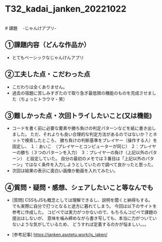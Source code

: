 # T32_kadai_janken_20221022
<br>
# 課題　 -じゃんけアプリ-

## ①課題内容（どんな作品か）
- とてもベーシックなじゃんけんアプリ

## ②工夫した点・こだわった点
- こだわりは全くありません。<br>
- 過去の宿題に苦しみすぎたので取り急ぎ最低限の機能のものを完成させました（ちょっとトラウマ・笑）
 
## ③難しかった点・次回トライしたいこと(又は機能)
- コードを書く前に必要な要素や勝ち負けの判定パターンなどを紙に書き出しました。
ただ、それよりも良い合理的な判定方法があるのではないか？とネットで検索したところ、
勝ち負けの判断基準をプレイヤー（操作する人）を固定し、
１：あいこ　（プレイヤーとコンピューターが同じ）
２：プレイヤーの勝ち（３つのパターンを入力）
３：プレイヤーの負け（上記以外のパターン）
と設定していた。
自分の最初のメモでは３番目は「上記以外のパターン」ではなく条件を入力しようとしていたので調べて良かったと思った。<br>
- 次回は結果の表示に面白い画像か動画を入れてみたい。

## ④質問・疑問・感想、シェアしたいこと等なんでも
- [質問]
CSSもJSも概念としては理解できるし、説明を聞くと納得もする。
でも実際に自分で打つとなると途方に暮れてしまう。
今回は以下のサイトを参考に作成した。
コピペでは実力がつかないので、もちろんコピペで課題の提出はしないが、
意味を噛み締めながら書き写しても、本当に力がついていないような気がしているため、
どうすれば定着するのかが悩ましい。。。

- [参考記事]
https://janken.asotetu.work/js_jaken/

